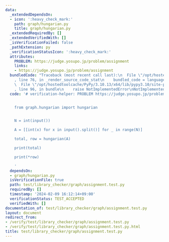 ```yaml
---
data:
  _extendedDependsOn:
  - icon: ':heavy_check_mark:'
    path: graph/hungarian.py
    title: graph/hungarian.py
  _extendedRequiredBy: []
  _extendedVerifiedWith: []
  _isVerificationFailed: false
  _pathExtension: py
  _verificationStatusIcon: ':heavy_check_mark:'
  attributes:
    PROBLEM: https://judge.yosupo.jp/problem/assignment
    links:
    - https://judge.yosupo.jp/problem/assignment
  bundledCode: "Traceback (most recent call last):\n  File \"/opt/hostedtoolcache/PyPy/3.10.13/x64/lib/pypy3.10/site-packages/onlinejudge_verify/documentation/build.py\"\
    , line 76, in _render_source_code_stat\n    bundled_code = language.bundle(\n\
    \  File \"/opt/hostedtoolcache/PyPy/3.10.13/x64/lib/pypy3.10/site-packages/onlinejudge_verify/languages/python.py\"\
    , line 96, in bundle\n    raise NotImplementedError\nNotImplementedError\n"
  code: '# verification-helper: PROBLEM https://judge.yosupo.jp/problem/assignment


    from graph.hungarian import hungarian


    N = int(input())

    A = [[int(x) for x in input().split()] for _ in range(N)]

    total, row = hungarian(A)

    print(total)

    print(*row)

    '
  dependsOn:
  - graph/hungarian.py
  isVerificationFile: true
  path: test/library_checker/graph/assignment.test.py
  requiredBy: []
  timestamp: '2024-02-09 16:12:14+09:00'
  verificationStatus: TEST_ACCEPTED
  verifiedWith: []
documentation_of: test/library_checker/graph/assignment.test.py
layout: document
redirect_from:
- /verify/test/library_checker/graph/assignment.test.py
- /verify/test/library_checker/graph/assignment.test.py.html
title: test/library_checker/graph/assignment.test.py
---
```

